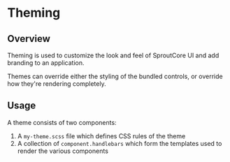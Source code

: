 
Theming
===

Overview
---

Theming is used to customize the look and feel of SproutCore UI and add
branding to an application.

Themes can override either the styling of the bundled controls, or
override how they're rendering completely. 

Usage
---

A theme consists of two components:

1. A `my-theme.scss` file which defines CSS rules of the theme
2. A collection of `component.handlebars` which form the templates used
   to render the various components

